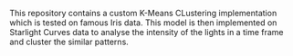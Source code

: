 This repository contains a custom K-Means CLustering implementation which is tested on famous Iris data.
This model is then implemented on Starlight Curves data to analyse the intensity of the lights in a time frame and cluster the similar patterns.

